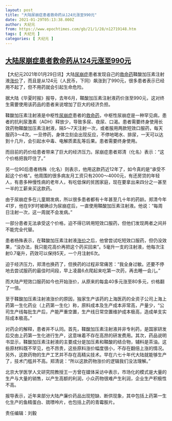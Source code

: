 ```yaml
---
layout: post
title: "大陆尿崩症患者救命药从124元涨至990元"
date: 2021-01-29T05:13:38.000Z
author: 大纪元
from: https://www.epochtimes.com/gb/21/1/28/n12719148.htm
tags: [ 大纪元 ]
categories: [ 大纪元 ]
---
```

<!--1611897218000-->
[大陆尿崩症患者救命药从124元涨至990元](https://www.epochtimes.com/gb/21/1/28/n12719148.htm)
------

<div>
<p>【大纪元2021年01月29日讯】大陆<a href="https://www.epochtimes.com/gb/tag/%E5%B0%BF%E5%B4%A9%E7%97%87.html">尿崩症</a>患者发现自己的<a href="https://www.epochtimes.com/gb/tag/%E6%95%91%E5%91%BD%E8%8D%AF.html">救命药</a>鞣酸加压素注射液<a href="https://www.epochtimes.com/gb/tag/%E6%B6%A8%E4%BB%B7.html">涨价</a>了，而且是从124元（人民币，下同）飙涨到了990元，很多患者表示已经用不起了，但不用药就会引起生命危险。</p><p>据大陆《华夏时报》报导，去年6月，鞣酸加压素注射液药价涨至990元，这对终生需要使用该药品的患者来说增加了巨大的经济负担。</p><p>鞣酸加压素注射液是中枢性<a href="https://www.epochtimes.com/gb/tag/%E5%B0%BF%E5%B4%A9%E7%97%87.html">尿崩症</a>患者的<a href="https://www.epochtimes.com/gb/tag/%E6%95%91%E5%91%BD%E8%8D%AF.html">救命药</a>，中枢性尿崩症是一种罕见病，患者的抗利尿激素（ADH）释放少，导致多尿、夜尿、口渴。患者需要终身使用长效药物鞣酸加压素注射液，隔5～7天注射一次，或者服用两款短效口服药，每天服药3～4次。一旦停药，身体立刻会出现反应，不停地喝水、排尿，一天可以达到十几升，会引起水中毒、电解质紊乱等后果。患者需要终身使用。</p><p>而目前的药价给患者带来了巨大的经济压力。尿崩症患者郑清（化名）表示：“这个价格把我吓住了。”</p><p>另一位90后患者杨殊（化名）则表示，他用这款药近12年了，如今真的是“承受不起这个价格”。他周围的很多病友月工资只有2000～4000元，有还房贷的年轻人，有患多种慢性病的老年人，有吃低保的贫困家庭，现在要拿出来四分之一甚至一半的工薪来买这款药。</p><p>由于尿崩症多在儿童期发病，所以很多患者都有十年甚至几十年的药龄。郑清今年41岁，他在9岁时被确诊为尿崩症后，一直使用鞣酸加压素注射液。他说：“每周日注射一次，这一周就不会发病。”</p><p>一部分患者无法承受这个价格，迫不得已转用短效口服药，但他们发现两者之间并不能完全代替。</p><p>患者杨殊表示，在鞣酸加压素注射液<a href="https://www.epochtimes.com/gb/tag/%E6%B6%A8%E4%BB%B7.html">涨价</a>之后，他曾尝试吃短效口服药，但仍没效果，“没办法，我只能花高价再把这个药买回来”。5毫升一支的注射液，他每次注射0.7毫升，药效可以保持5天，一个月注射6次。</p><p>迫于经济压力，郑清也换药了，但换药的过程非常痛苦：“我全身过敏。还要不停地去尝试服药的最佳时间段，早上凌晨6点爬起来吃第一次药，再去睡一会儿。”</p><p>而大陆产短效口服药如今也开始涨价，从原来的每盒40多元涨至80多元，价格翻了一倍。</p><p>至于鞣酸加压素注射液涨价的原因，独家生产该药的上海医药的全资子公司上海上药第一生化药业（上药第一生化）称，原料成本及生产成本非常高，产量少，“公司生产线每批生产后，产能严重空置，生产线日常空置维护成本极高，造成单支实际成本极高。”</p><p>对药企的解释，患者并不认同。首先，鞣酸加压素注射液并非专利药，是国家研发后交由上药第一生化进行生产，这意味着不存在高昂的研发费用。其次，药品说明书显示，鞣酸加压素注射液的主要成分是加压素和鞣酸的结合物，辅料是茶油。这些原材料既不罕见，也不昂贵，这些原料涨价幅度很小，不存在翻倍上涨的情况。另外，这款药物的生产工艺并不存在高精尖技术。早在六七十年代大陆就能够生产了，技术门槛并不高。郑清说：“所以这款药物涨价的逻辑我们没法理解。”</p><p>北京大学医学人文研究院教授王一方曾在媒体采访中表示，市场化的模式是大量的生产与大量的销售，以产生高额的利润，小众药物很难产生利润，企业生产积极性不高。</p><p>报导表示，近年来部分大陆产廉价药品出现短缺、断供现象，其中包括上药第一生化生产的鱼精蛋白、巯嘌呤片，也包括上药的青霉胺片。</p><p>责任编辑：刘毅</p>
</div>
